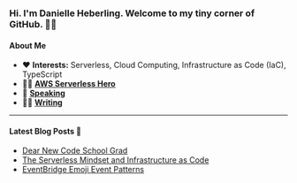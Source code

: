 ### Hi. I'm Danielle Heberling. Welcome to my tiny corner of GitHub. 👋🏻

#### **About Me**

- ❤️ **Interests:** Serverless, Cloud Computing, Infrastructure as Code (IaC), TypeScript
- 🦸‍♀️ **[AWS Serverless Hero](https://aws.amazon.com/developer/community/heroes/danielle-heberling/)**
- 🎤 **[Speaking](https://www.danielleheberling.xyz/speaking)**
- ✍🏻 **[Writing](https://www.danielleheberling.xyz)**

<hr />

#### **Latest Blog Posts** 🚀

<!-- start latest posts -->
- [Dear New Code School Grad](https://danielleheberling.xyz/blog/career-change-advice/)
- [The Serverless Mindset and Infrastructure as Code](https://danielleheberling.xyz/blog/serverless-mindset-iac/)
- [EventBridge Emoji Event Patterns](https://danielleheberling.xyz/blog/eventbridge-emoji/)
<!-- end latest posts -->
